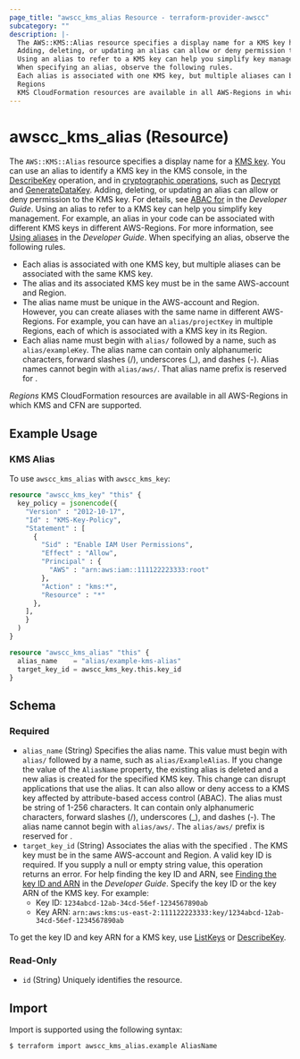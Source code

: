 ```yaml
---
page_title: "awscc_kms_alias Resource - terraform-provider-awscc"
subcategory: ""
description: |-
  The AWS::KMS::Alias resource specifies a display name for a KMS key https://docs.aws.amazon.com/kms/latest/developerguide/concepts.html#kms_keys. You can use an alias to identify a KMS key in the KMS console, in the DescribeKey https://docs.aws.amazon.com/kms/latest/APIReference/API_DescribeKey.html operation, and in cryptographic operations https://docs.aws.amazon.com/kms/latest/developerguide/concepts.html#cryptographic-operations, such as Decrypt https://docs.aws.amazon.com/kms/latest/APIReference/API_Decrypt.html and GenerateDataKey https://docs.aws.amazon.com/kms/latest/APIReference/API_GenerateDataKey.html.
  Adding, deleting, or updating an alias can allow or deny permission to the KMS key. For details, see ABAC for https://docs.aws.amazon.com/kms/latest/developerguide/abac.html in the Developer Guide.
  Using an alias to refer to a KMS key can help you simplify key management. For example, an alias in your code can be associated with different KMS keys in different AWS-Regions. For more information, see Using aliases https://docs.aws.amazon.com/kms/latest/developerguide/kms-alias.html in the Developer Guide.
  When specifying an alias, observe the following rules.
  Each alias is associated with one KMS key, but multiple aliases can be associated with the same KMS key.The alias and its associated KMS key must be in the same AWS-account and Region.The alias name must be unique in the AWS-account and Region. However, you can create aliases with the same name in different AWS-Regions. For example, you can have an alias/projectKey in multiple Regions, each of which is associated with a KMS key in its Region.Each alias name must begin with alias/ followed by a name, such as alias/exampleKey. The alias name can contain only alphanumeric characters, forward slashes (/), underscores (_), and dashes (-). Alias names cannot begin with alias/aws/. That alias name prefix is reserved for  https://docs.aws.amazon.com/kms/latest/developerguide/concepts.html#aws-managed-cmk.
  Regions
  KMS CloudFormation resources are available in all AWS-Regions in which KMS and CFN are supported.
---
```


# awscc_kms_alias (Resource)

The ``AWS::KMS::Alias`` resource specifies a display name for a [KMS key](https://docs.aws.amazon.com/kms/latest/developerguide/concepts.html#kms_keys). You can use an alias to identify a KMS key in the KMS console, in the [DescribeKey](https://docs.aws.amazon.com/kms/latest/APIReference/API_DescribeKey.html) operation, and in [cryptographic operations](https://docs.aws.amazon.com/kms/latest/developerguide/concepts.html#cryptographic-operations), such as [Decrypt](https://docs.aws.amazon.com/kms/latest/APIReference/API_Decrypt.html) and [GenerateDataKey](https://docs.aws.amazon.com/kms/latest/APIReference/API_GenerateDataKey.html).
  Adding, deleting, or updating an alias can allow or deny permission to the KMS key. For details, see [ABAC for](https://docs.aws.amazon.com/kms/latest/developerguide/abac.html) in the *Developer Guide*.
  Using an alias to refer to a KMS key can help you simplify key management. For example, an alias in your code can be associated with different KMS keys in different AWS-Regions. For more information, see [Using aliases](https://docs.aws.amazon.com/kms/latest/developerguide/kms-alias.html) in the *Developer Guide*.
 When specifying an alias, observe the following rules.
  +  Each alias is associated with one KMS key, but multiple aliases can be associated with the same KMS key.
  +  The alias and its associated KMS key must be in the same AWS-account and Region.
  +  The alias name must be unique in the AWS-account and Region. However, you can create aliases with the same name in different AWS-Regions. For example, you can have an ``alias/projectKey`` in multiple Regions, each of which is associated with a KMS key in its Region.
  +  Each alias name must begin with ``alias/`` followed by a name, such as ``alias/exampleKey``. The alias name can contain only alphanumeric characters, forward slashes (/), underscores (_), and dashes (-). Alias names cannot begin with ``alias/aws/``. That alias name prefix is reserved for [](https://docs.aws.amazon.com/kms/latest/developerguide/concepts.html#aws-managed-cmk).
  
  *Regions* 
  KMS CloudFormation resources are available in all AWS-Regions in which KMS and CFN are supported.

## Example Usage

### KMS Alias
To use `awscc_kms_alias` with `awscc_kms_key`:

```terraform
resource "awscc_kms_key" "this" {
  key_policy = jsonencode({
    "Version" : "2012-10-17",
    "Id" : "KMS-Key-Policy",
    "Statement" : [
      {
        "Sid" : "Enable IAM User Permissions",
        "Effect" : "Allow",
        "Principal" : {
          "AWS" : "arn:aws:iam::111122223333:root"
        },
        "Action" : "kms:*",
        "Resource" : "*"
      },
    ],
    }
  )
}

resource "awscc_kms_alias" "this" {
  alias_name    = "alias/example-kms-alias"
  target_key_id = awscc_kms_key.this.key_id
}
```

<!-- schema generated by tfplugindocs -->
## Schema

### Required

- `alias_name` (String) Specifies the alias name. This value must begin with ``alias/`` followed by a name, such as ``alias/ExampleAlias``. 
  If you change the value of the ``AliasName`` property, the existing alias is deleted and a new alias is created for the specified KMS key. This change can disrupt applications that use the alias. It can also allow or deny access to a KMS key affected by attribute-based access control (ABAC).
  The alias must be string of 1-256 characters. It can contain only alphanumeric characters, forward slashes (/), underscores (_), and dashes (-). The alias name cannot begin with ``alias/aws/``. The ``alias/aws/`` prefix is reserved for [](https://docs.aws.amazon.com/kms/latest/developerguide/concepts.html#aws-managed-cmk).
- `target_key_id` (String) Associates the alias with the specified [](https://docs.aws.amazon.com/kms/latest/developerguide/concepts.html#customer-cmk). The KMS key must be in the same AWS-account and Region.
 A valid key ID is required. If you supply a null or empty string value, this operation returns an error.
 For help finding the key ID and ARN, see [Finding the key ID and ARN](https://docs.aws.amazon.com/kms/latest/developerguide/viewing-keys.html#find-cmk-id-arn) in the *Developer Guide*.
 Specify the key ID or the key ARN of the KMS key.
 For example:
  +  Key ID: ``1234abcd-12ab-34cd-56ef-1234567890ab`` 
  +  Key ARN: ``arn:aws:kms:us-east-2:111122223333:key/1234abcd-12ab-34cd-56ef-1234567890ab`` 
  
 To get the key ID and key ARN for a KMS key, use [ListKeys](https://docs.aws.amazon.com/kms/latest/APIReference/API_ListKeys.html) or [DescribeKey](https://docs.aws.amazon.com/kms/latest/APIReference/API_DescribeKey.html).

### Read-Only

- `id` (String) Uniquely identifies the resource.

## Import

Import is supported using the following syntax:

```shell
$ terraform import awscc_kms_alias.example AliasName
```